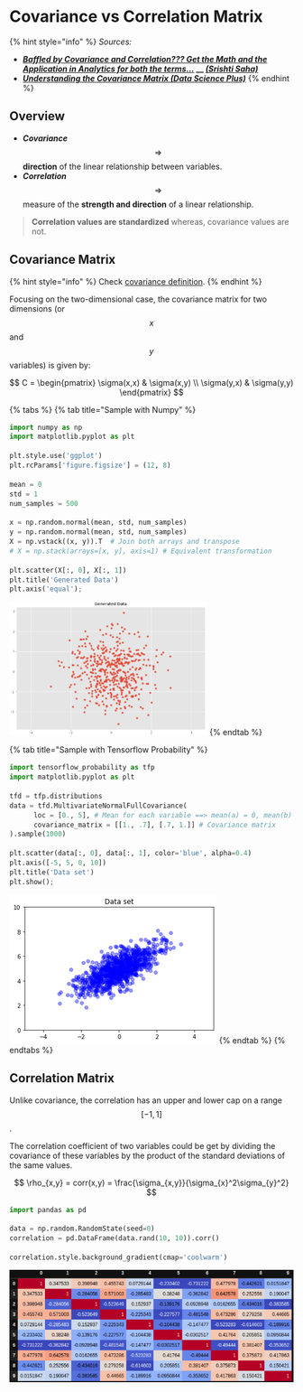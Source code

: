 # Covariance vs Correlation Matrix

{% hint style="info" %}
_Sources:_

* __[_Baffled by Covariance and Correlation??? Get the Math and the Application in Analytics for both the terms..._](https://towardsdatascience.com/let-us-understand-the-correlation-matrix-and-covariance-matrix-d42e6b643c22) __ [_(Srishti Saha)_](https://towardsdatascience.com/@srishtisaha?source=post\_page-----d42e6b643c22----------------------)__
* __[_Understanding the Covariance Matrix (Data Science Plus)_](https://datascienceplus.com/understanding-the-covariance-matrix/)__
{% endhint %}

## Overview

* _**Covariance**_ $$\Rightarrow$$ **direction** of the linear relationship between variables.
* _**Correlation**_ $$\Rightarrow$$ measure of the **strength and direction** of a linear relationship.

> **Correlation values are standardized** whereas, covariance values are not.

## Covariance Matrix

{% hint style="info" %}
Check [covariance definition](../statistics/the-basics.md#covariance).
{% endhint %}

Focusing on the two-dimensional case, the covariance matrix for two dimensions (or $$x$$ and $$y$$variables) is given by:

$$
C = 
\begin{pmatrix} 
  \sigma(x,x)  & \sigma(x,y) \\ 
  \sigma(y,x) & \sigma(y,y) 
\end{pmatrix}
$$

{% tabs %}
{% tab title="Sample with Numpy" %}
```python
import numpy as np
import matplotlib.pyplot as plt

plt.style.use('ggplot')
plt.rcParams['figure.figsize'] = (12, 8)

mean = 0
std = 1
num_samples = 500

x = np.random.normal(mean, std, num_samples)
y = np.random.normal(mean, std, num_samples)
X = np.vstack((x, y)).T  # Join both arrays and transpose
# X = np.stack(arrays=[x, y], axis=1) # Equivalent transformation

plt.scatter(X[:, 0], X[:, 1])
plt.title('Generated Data')
plt.axis('equal');
```

![](<../../.gitbook/assets/image (77).png>)
{% endtab %}

{% tab title="Sample with Tensorflow Probability" %}
```python
import tensorflow_probability as tfp
import matplotlib.pyplot as plt

tfd = tfp.distributions
data = tfd.MultivariateNormalFullCovariance(
      loc = [0., 5], # Mean for each variable ==> mean(a) = 0, mean(b) = 5
      covariance_matrix = [[1., .7], [.7, 1.]] # Covariance matrix
).sample(1000)

plt.scatter(data[:, 0], data[:, 1], color='blue', alpha=0.4)
plt.axis([-5, 5, 0, 10])
plt.title('Data set')
plt.show();
```

![](<../../.gitbook/assets/image (50).png>)
{% endtab %}
{% endtabs %}

## Correlation Matrix

Unlike covariance, the correlation has an upper and lower cap on a range $$[-1, 1]$$.

The correlation coefficient of two variables could be get by dividing the covariance of these variables by the product of the standard deviations of the same values.

$$
\rho_{x,y} = corr(x,y) = \frac{\sigma_{x,y}}{\sigma_{x}^2\sigma_{y}^2}
$$

```python
import pandas as pd

data = np.random.RandomState(seed=0)
correlation = pd.DataFrame(data.rand(10, 10)).corr()

correlation.style.background_gradient(cmap='coolwarm')
```

![](<../../.gitbook/assets/image (81).png>)

